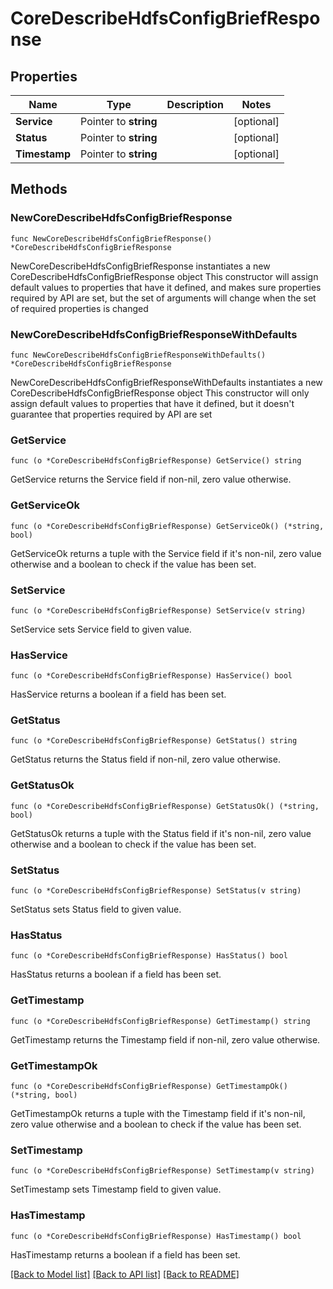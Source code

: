 # CoreDescribeHdfsConfigBriefResponse

## Properties

Name | Type | Description | Notes
------------ | ------------- | ------------- | -------------
**Service** | Pointer to **string** |  | [optional] 
**Status** | Pointer to **string** |  | [optional] 
**Timestamp** | Pointer to **string** |  | [optional] 

## Methods

### NewCoreDescribeHdfsConfigBriefResponse

`func NewCoreDescribeHdfsConfigBriefResponse() *CoreDescribeHdfsConfigBriefResponse`

NewCoreDescribeHdfsConfigBriefResponse instantiates a new CoreDescribeHdfsConfigBriefResponse object
This constructor will assign default values to properties that have it defined,
and makes sure properties required by API are set, but the set of arguments
will change when the set of required properties is changed

### NewCoreDescribeHdfsConfigBriefResponseWithDefaults

`func NewCoreDescribeHdfsConfigBriefResponseWithDefaults() *CoreDescribeHdfsConfigBriefResponse`

NewCoreDescribeHdfsConfigBriefResponseWithDefaults instantiates a new CoreDescribeHdfsConfigBriefResponse object
This constructor will only assign default values to properties that have it defined,
but it doesn't guarantee that properties required by API are set

### GetService

`func (o *CoreDescribeHdfsConfigBriefResponse) GetService() string`

GetService returns the Service field if non-nil, zero value otherwise.

### GetServiceOk

`func (o *CoreDescribeHdfsConfigBriefResponse) GetServiceOk() (*string, bool)`

GetServiceOk returns a tuple with the Service field if it's non-nil, zero value otherwise
and a boolean to check if the value has been set.

### SetService

`func (o *CoreDescribeHdfsConfigBriefResponse) SetService(v string)`

SetService sets Service field to given value.

### HasService

`func (o *CoreDescribeHdfsConfigBriefResponse) HasService() bool`

HasService returns a boolean if a field has been set.

### GetStatus

`func (o *CoreDescribeHdfsConfigBriefResponse) GetStatus() string`

GetStatus returns the Status field if non-nil, zero value otherwise.

### GetStatusOk

`func (o *CoreDescribeHdfsConfigBriefResponse) GetStatusOk() (*string, bool)`

GetStatusOk returns a tuple with the Status field if it's non-nil, zero value otherwise
and a boolean to check if the value has been set.

### SetStatus

`func (o *CoreDescribeHdfsConfigBriefResponse) SetStatus(v string)`

SetStatus sets Status field to given value.

### HasStatus

`func (o *CoreDescribeHdfsConfigBriefResponse) HasStatus() bool`

HasStatus returns a boolean if a field has been set.

### GetTimestamp

`func (o *CoreDescribeHdfsConfigBriefResponse) GetTimestamp() string`

GetTimestamp returns the Timestamp field if non-nil, zero value otherwise.

### GetTimestampOk

`func (o *CoreDescribeHdfsConfigBriefResponse) GetTimestampOk() (*string, bool)`

GetTimestampOk returns a tuple with the Timestamp field if it's non-nil, zero value otherwise
and a boolean to check if the value has been set.

### SetTimestamp

`func (o *CoreDescribeHdfsConfigBriefResponse) SetTimestamp(v string)`

SetTimestamp sets Timestamp field to given value.

### HasTimestamp

`func (o *CoreDescribeHdfsConfigBriefResponse) HasTimestamp() bool`

HasTimestamp returns a boolean if a field has been set.


[[Back to Model list]](../README.md#documentation-for-models) [[Back to API list]](../README.md#documentation-for-api-endpoints) [[Back to README]](../README.md)


